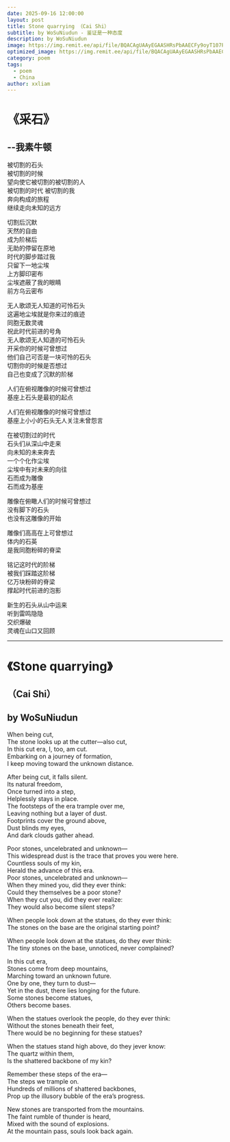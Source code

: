 ```yaml
---
date: 2025-09-16 12:00:00
layout: post
title: Stone quarrying （Cai Shi）
subtitle: by WoSuNiudun - 鉴证是一种态度
description: by WoSuNiudun
image: https://img.remit.ee/api/file/BQACAgUAAyEGAASHRsPbAAECFy9oyT107Pkt30sPPUkuk9hwmffEHwACRzoAAvOKSVaH4_o1IkIiIDYE.jpeg
optimized_image: https://img.remit.ee/api/file/BQACAgUAAyEGAASHRsPbAAECFy9oyT107Pkt30sPPUkuk9hwmffEHwACRzoAAvOKSVaH4_o1IkIiIDYE.jpeg
category: poem
tags:
  - poem
  - China
author: xxliam
---
```


# 《采石》
## --我素牛顿

被切割的石头  
被切割的时候  
望向使它被切割的被切割的人  
被切割的时代 被切割的我  
奔向构成的旅程  
继续走向未知的远方  

切割后沉默  
天然的自由  
成为阶梯后  
无助的停留在原地  
时代的脚步踏过我  
只留下一地尘埃  
上方脚印密布  
尘埃遮蔽了我的眼睛  
前方乌云密布  

无人歌颂无人知道的可怜石头  
这遍地尘埃就是你来过的痕迹  
同胞无数灵魂  
祝此时代前进的号角  
无人歌颂无人知道的可怜石头  
开采你的时候可曾想过  
他们自己可否是一块可怜的石头  
切割你的时候是否想过  
自己也变成了沉默的阶梯  

人们在俯视雕像的时候可曾想过  
基座上石头是最初的起点  

人们在俯视雕像的时候可曾想过  
基座上小小的石头无人关注未曾怨言  


在被切割过的时代  
石头们从深山中走来  
向未知的未来奔去  
一个个化作尘埃  
尘埃中有对未来的向往  
石而成为雕像  
石而成为基座  

雕像在俯瞰人们的时候可曾想过  
没有脚下的石头  
也没有这雕像的开始  

雕像们高高在上可曾想过  
体内的石英  
是我同胞粉碎的脊梁  

铭记这时代的阶梯  
被我们踩踏这阶梯  
亿万块粉碎的脊梁  
撑起时代前进的泡影  

新生的石头从山中运来  
听到雷鸣隐隐  
交织爆破  
灵魂在山口又回顾

---

# 《Stone quarrying》  
## （Cai Shi）
## by WoSuNiudun

When being cut,  
The stone looks up at the cutter—also cut,  
In this cut era, I, too, am cut.  
Embarking on a journey of formation,  
I keep moving toward the unknown distance.  

After being cut, it falls silent.    
Its natural freedom,  
Once turned into a step,  
Helplessly stays in place.  
The footsteps of the era trample over me,  
Leaving nothing but a layer of dust.  
Footprints cover the ground above,  
Dust blinds my eyes,  
And dark clouds gather ahead.  

Poor stones, uncelebrated and unknown—  
This widespread dust is the trace that proves you were here.  
Countless souls of my kin,  
Herald the advance of this era.  
Poor stones, uncelebrated and unknown—  
When they mined you, did they ever think:  
Could they themselves be a poor stone?  
When they cut you, did they ever realize:  
They would also become silent steps?  

When people look down at the statues, do they ever think:  
The stones on the base are the original starting point?  

When people look down at the statues, do they ever think:  
The tiny stones on the base, unnoticed, never complained?  

In this cut era,  
Stones come from deep mountains,  
Marching toward an unknown future.  
One by one, they turn to dust—   
Yet in the dust, there lies longing for the future.  
Some stones become statues,  
Others become bases.  

When the statues overlook the people, do they ever think:  
Without the stones beneath their feet,  
There would be no beginning for these statues?  

When the statues stand high above, do they jever know:  
The quartz within them,  
Is the shattered backbone of my kin?  

Remember these steps of the era—  
The steps we trample on.  
Hundreds of millions of shattered backbones,  
Prop up the illusory bubble of the era’s progress.  

New stones are transported from the mountains.  
The faint rumble of thunder is heard,  
Mixed with the sound of explosions.  
At the mountain pass, souls look back again.  









